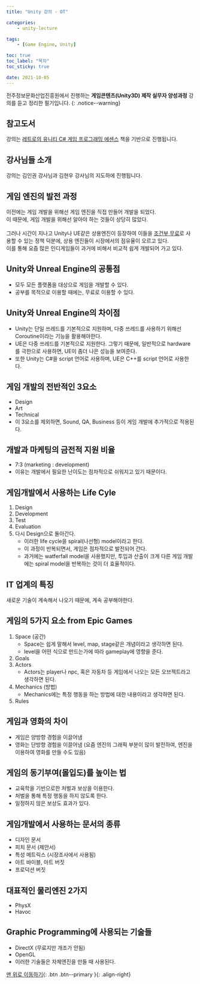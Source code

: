 ```yaml
---
title: "Unity 강의 - OT"

categories:
    - unity-lecture

tags:
    - [Game Engine, Unity]

toc: true
toc_label: "목차"
toc_sticky: true

date: 2021-10-05
---
```


전주정보문화산업진흥원에서 진행하는 **게임콘텐츠(Unity3D) 제작 실무자 양성과정** 강의를 듣고 정리한 필기입니다.
{: .notice--warning}

## 참고도서
강의는 [레트로의 유니티 C# 게임 프로그래밍 에센스](http://www.yes24.com/Product/Goods/69320872) 책을 기반으로 진행됩니다.

## 강사님들 소개
강의는 김인권 강사님과 김현우 강사님의 지도하에 진행됩니다.

## 게임 엔진의 발전 과정
이전에는 게임 개발을 위해선 게임 엔진을 직접 만들어 개발을 되었다. <br> 
이 때문에, 게임 개발을 위해선 알아야 하는 것들이 상당히 많았다. <br> <br>
그러나 시간이 지나고 Unity나 UE같은 상용엔진이 등장하여 이들을 <u>조건부 무료</u>로 사용할 수 있는 정책 덕분에, 상용 엔진들이 시장에서의 점유율이 오르고 있다. <br>
이를 통해 요즘 많은 인디게임들이 과거에 비해서 비교적 쉽게 개발되어 가고 있다.

## Unity와 Unreal Engine의 공통점
- 모두 모든 플랫폼을 대상으로 게임을 개발할 수 있다.
- 공부를 목적으로 이용할 때에는, 무료로 이용할 수 있다.

## Unity와 Unreal Engine의 차이점
- Unity는 단일 쓰레드를 기본적으로 지원하며, 다중 쓰레드를 사용하기 위해선 Coroutine이라는 기능을 활용해야한다.
- UE은 다중 쓰레드를 기본적으로 지원한다. 그렇기 때문에, 일반적으로 hardware를 극한으로 사용하면, UE이 좀더 나은 성능을 보여준다.
- 또한 Unity는 C#을 script 언어로 사용하며, UE은 C++를 script 언어로 사용한다.

## 게임 개발의 전반적인 3요소
- Design
- Art
- Technical
- 이 3요소를 제외하면, Sound, QA, Business 등이 게임 개발에 추가적으로 적용된다.

## 개발과 마케팅의 금전적 지원 비율
- 7:3 (marketing : development)
- 이유는 개발에서 필요한 난이도는 점차적으로 쉬워지고 있기 때문이다.

## 게임개발에서 사용하는 Life Cyle
1. Design
2. Development
3. Test
4. Evaluation
5. 다시 Design으로 돌아간다.
    - 이러한 life cycle을 spiral(나선형) model이라고 한다.
    - 이 과정이 반복되면서, 게임은 점차적으로 발전되어 간다.
    - 과거에는 watferfall model을 사용했지만, 투입과 산출이 크게 다른 게임 개발에는 spiral model을 반복하는 것이 더 효율적이다.

## IT 업계의 특징
새로운 기술이 계속해서 나오기 때문에, 계속 공부해야한다.

## 게임의 5가지 요소 from Epic Games
1. Space (공간)
    - Space는 쉽게 말해서 level, map, stage같은 개념이라고 생각하면 된다.
    - level을 어떤 식으로 만드는가에 따라 gameplay에 영향을 준다.
2. Goals
3. Actors
    - Actors는 player나 npc, 혹은 자동차 등 게임에서 나오는 모든 오브젝트라고 생각하면 된다.
4. Mechanics (방법)
    - Mechanics에는 특정 행동을 하는 방법에 대한 내용이라고 생각하면 된다.
5. Rules

## 게임과 영화의 차이
- 게임은 양방향 경험을 이끌어냄
- 영화는 단방향 경험을 이끌어냄 (요즘 엔진의 그래픽 부분이 많이 발전하여, 엔진을 이용하여 영화를 만들 수도 있음)

## 게임의 동기부여(몰입도)를 높이는 법
- 교육학을 기반으로한 처벌과 보상을 이용한다.
- 처벌을 통해 특정 행동을 하지 않도록 한다.
- 일정하지 않은 보상도 효과가 있다.

## 게임개발에서 사용하는 문서의 종류
- 디자인 문서
- 피치 문서 (제안서)
- 특성 메트릭스 (시장조사에서 사용됨)
- 아트 바이블, 아트 버짓
- 프로덕션 버짓

## 대표적인 물리엔진 2가지
- PhysX
- Havoc

## Graphic Programming에 사용되는 기술들
- DirectX (무료지만 개조가 안됨)
- OpenGL
- 이러한 기술들은 자체엔진을 만들 때 사용된다.

[맨 위로 이동하기](#){: .btn .btn--primary }{: .align-right}